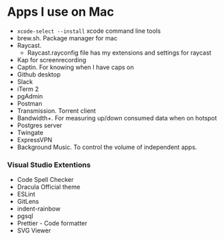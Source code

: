 # Apps I use on Mac

- `xcode-select --install` xcode command line tools
- brew.sh. Package manager for mac
- Raycast.
  - Raycast.rayconfig file has my extensions and settings for raycast
- Kap for screenrecording
- Captin. For knowing when I have caps on
- Github desktop
- Slack
- iTerm 2
- pgAdmin
- Postman
- Transmission. Torrent client
- Bandwidth+. For measuring up/down consumed data when on hotspot
- Postgres server
- Twingate
- ExpressVPN
- Background Music. To control the volume of independent apps.

### Visual Studio Extentions

- Code Spell Checker
- Dracula Official theme
- ESLint
- GitLens
- indent-rainbow
- pgsql
- Prettier - Code formatter
- SVG Viewer
